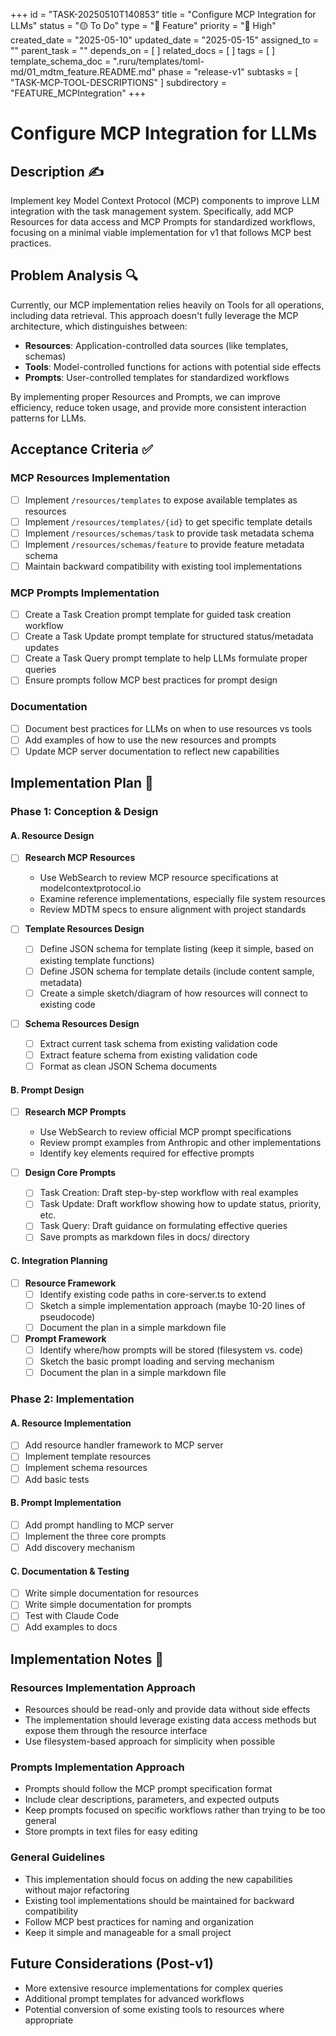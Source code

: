 +++
id = "TASK-20250510T140853"
title = "Configure MCP Integration for LLMs"
status = "🟡 To Do"
type = "🌟 Feature"
priority = "🔼 High"
created_date = "2025-05-10"
updated_date = "2025-05-15"
assigned_to = ""
parent_task = ""
depends_on = [ ]
related_docs = [ ]
tags = [ ]
template_schema_doc = ".ruru/templates/toml-md/01_mdtm_feature.README.md"
phase = "release-v1"
subtasks = [ "TASK-MCP-TOOL-DESCRIPTIONS" ]
subdirectory = "FEATURE_MCPIntegration"
+++

# Configure MCP Integration for LLMs

## Description ✍️

Implement key Model Context Protocol (MCP) components to improve LLM integration with the task management system. Specifically, add MCP Resources for data access and MCP Prompts for standardized workflows, focusing on a minimal viable implementation for v1 that follows MCP best practices.

## Problem Analysis 🔍

Currently, our MCP implementation relies heavily on Tools for all operations, including data retrieval. This approach doesn't fully leverage the MCP architecture, which distinguishes between:

- **Resources**: Application-controlled data sources (like templates, schemas)
- **Tools**: Model-controlled functions for actions with potential side effects
- **Prompts**: User-controlled templates for standardized workflows

By implementing proper Resources and Prompts, we can improve efficiency, reduce token usage, and provide more consistent interaction patterns for LLMs.

## Acceptance Criteria ✅

### MCP Resources Implementation
- [ ] Implement `/resources/templates` to expose available templates as resources
- [ ] Implement `/resources/templates/{id}` to get specific template details
- [ ] Implement `/resources/schemas/task` to provide task metadata schema
- [ ] Implement `/resources/schemas/feature` to provide feature metadata schema
- [ ] Maintain backward compatibility with existing tool implementations

### MCP Prompts Implementation
- [ ] Create a Task Creation prompt template for guided task creation workflow
- [ ] Create a Task Update prompt template for structured status/metadata updates
- [ ] Create a Task Query prompt template to help LLMs formulate proper queries
- [ ] Ensure prompts follow MCP best practices for prompt design

### Documentation
- [ ] Document best practices for LLMs on when to use resources vs tools
- [ ] Add examples of how to use the new resources and prompts
- [ ] Update MCP server documentation to reflect new capabilities

## Implementation Plan 📝

### Phase 1: Conception & Design

#### A. Resource Design
- [ ] **Research MCP Resources**
  - Use WebSearch to review MCP resource specifications at modelcontextprotocol.io
  - Examine reference implementations, especially file system resources
  - Review MDTM specs to ensure alignment with project standards

- [ ] **Template Resources Design**
  - [ ] Define JSON schema for template listing (keep it simple, based on existing template functions)
  - [ ] Define JSON schema for template details (include content sample, metadata)
  - [ ] Create a simple sketch/diagram of how resources will connect to existing code

- [ ] **Schema Resources Design**
  - [ ] Extract current task schema from existing validation code
  - [ ] Extract feature schema from existing validation code
  - [ ] Format as clean JSON Schema documents

#### B. Prompt Design
- [ ] **Research MCP Prompts**
  - Use WebSearch to review official MCP prompt specifications
  - Review prompt examples from Anthropic and other implementations
  - Identify key elements required for effective prompts

- [ ] **Design Core Prompts**
  - [ ] Task Creation: Draft step-by-step workflow with real examples
  - [ ] Task Update: Draft workflow showing how to update status, priority, etc.
  - [ ] Task Query: Draft guidance on formulating effective queries
  - [ ] Save prompts as markdown files in docs/ directory

#### C. Integration Planning
- [ ] **Resource Framework**
  - [ ] Identify existing code paths in core-server.ts to extend
  - [ ] Sketch a simple implementation approach (maybe 10-20 lines of pseudocode)
  - [ ] Document the plan in a simple markdown file

- [ ] **Prompt Framework**
  - [ ] Identify where/how prompts will be stored (filesystem vs. code)
  - [ ] Sketch the basic prompt loading and serving mechanism
  - [ ] Document the plan in a simple markdown file

### Phase 2: Implementation

#### A. Resource Implementation
- [ ] Add resource handler framework to MCP server
- [ ] Implement template resources
- [ ] Implement schema resources
- [ ] Add basic tests

#### B. Prompt Implementation
- [ ] Add prompt handling to MCP server
- [ ] Implement the three core prompts
- [ ] Add discovery mechanism

#### C. Documentation & Testing
- [ ] Write simple documentation for resources
- [ ] Write simple documentation for prompts
- [ ] Test with Claude Code
- [ ] Add examples to docs

## Implementation Notes 💭

### Resources Implementation Approach
- Resources should be read-only and provide data without side effects
- The implementation should leverage existing data access methods but expose them through the resource interface
- Use filesystem-based approach for simplicity when possible

### Prompts Implementation Approach
- Prompts should follow the MCP prompt specification format
- Include clear descriptions, parameters, and expected outputs
- Keep prompts focused on specific workflows rather than trying to be too general
- Store prompts in text files for easy editing

### General Guidelines
- This implementation should focus on adding the new capabilities without major refactoring
- Existing tool implementations should be maintained for backward compatibility
- Follow MCP best practices for naming and organization
- Keep it simple and manageable for a small project

## Future Considerations (Post-v1)

- More extensive resource implementations for complex queries
- Additional prompt templates for advanced workflows
- Potential conversion of some existing tools to resources where appropriate
